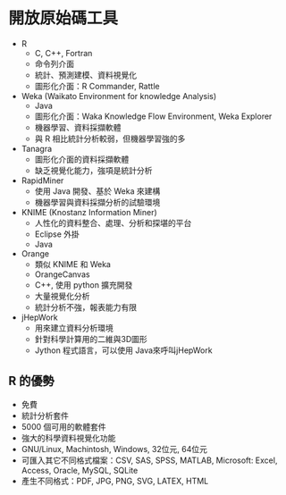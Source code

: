 # 開放原始碼工具 #

* R
	* C, C++, Fortran
	* 命令列介面
	* 統計、預測建模、資料視覺化
	* 圖形化介面：R Commander, Rattle
* Weka (Waikato Environment for knowledge Analysis) 
	* Java
	* 圖形化介面：Waka Knowledge Flow Environment, Weka Explorer
	* 機器學習、資料採擷軟體
	* 與 R 相比統計分析較弱，但機器學習強的多
* Tanagra
	* 圖形化介面的資料採擷軟體
	* 缺乏視覺化能力，強項是統計分析
* RapidMiner
	* 使用 Java 開發、基於 Weka 來建構
	* 機器學習與資料採擷分析的試驗環境
* KNIME (Knostanz Information Miner)
	* 人性化的資料整合、處理、分析和探堪的平台
	* Eclipse 外掛
	* Java
* Orange
	* 類似 KNIME 和 Weka
	* OrangeCanvas
	* C++, 使用 python 擴充開發
	* 大量視覺化分析
	* 統計分析不強，報表能力有限
* jHepWork
	* 用來建立資料分析環境
	* 針對科學計算用的二維與3D圖形
	* Jython 程式語言，可以使用 Java來呼叫jHepWork

## R 的優勢 ##

* 免費
* 統計分析套件
* 5000 個可用的軟體套件
* 強大的科學資料視覺化功能
* GNU/Linux, Machintosh, Windows, 32位元, 64位元
* 可匯入其它不同格式檔案：CSV, SAS, SPSS, MATLAB, Microsoft: Excel, Access, Oracle, MySQL, SQLite
* 產生不同格式：PDF, JPG, PNG, SVG, LATEX, HTML

